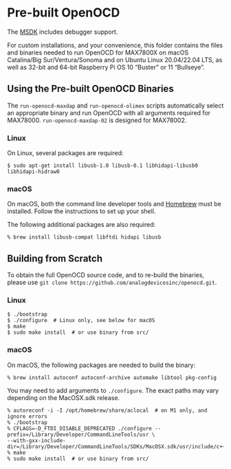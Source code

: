 # Pre-built OpenOCD

The [MSDK](https://analogdevicesinc.github.io/msdk/) includes debugger support.

For custom installations, and your convenience, this folder contains the files and binaries needed to run OpenOCD for MAX7800X on macOS Catalina/Big Sur/Ventura/Sonoma and on Ubuntu Linux 20.04/22.04 LTS, as well as 32-bit and 64-bit Raspberry Pi OS 10 “Buster” or 11 “Bullseye”.



## Using the Pre-built OpenOCD Binaries

The `run-openocd-maxdap` and `run-openocd-olimex` scripts automatically select an appropriate binary and run OpenOCD with all arguments required for MAX78000. `run-openocd-maxdap-02` is designed for MAX78002.

### Linux

On Linux, several packages are required:

```shell
$ sudo apt-get install libusb-1.0 libusb-0.1 libhidapi-libusb0 libhidapi-hidraw0
```

### macOS

On macOS, both the command line developer tools and [Homebrew](https://brew.sh) must be installed. Follow the instructions to set up your shell.

The following additional packages are also required:

```shell
% brew install libusb-compat libftdi hidapi libusb
```



## Building from Scratch

To obtain the full OpenOCD source code, and to re-build the binaries, please use `git clone https://github.com/analogdevicesinc/openocd.git`.

### Linux

```shell
$ ./bootstrap
$ ./configure  # Linux only, see below for macOS
$ make
$ sudo make install  # or use binary from src/
```

### macOS

On macOS, the following packages are needed to build the binary:

```shell
% brew install autoconf autoconf-archive automake libtool pkg-config
```

You may need to add arguments to `./configure`. The exact paths may vary depending on the MacOSX.sdk release.

```shell
% autoreconf -i -I /opt/homebrew/share/aclocal  # on M1 only, and ignore errors
% ./bootstrap
% CFLAGS=-D_FTDI_DISABLE_DEPRECATED ./configure --prefix=/Library/Developer/CommandLineTools/usr \
--with-gxx-include-dir=/Library/Developer/CommandLineTools/SDKs/MacOSX.sdk/usr/include/c++/v1
% make
% sudo make install  # or use binary from src/
```

